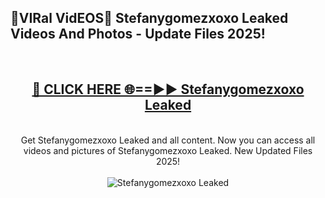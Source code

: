 <h2>🔴VIRal VidEOS🔴 Stefanygomezxoxo Leaked Videos And Photos - Update Files 2025!</h2>
<br>
<div align="center">
<h2><a href="https://virallinks.top/odZfE0" rel="nofollow">🔴 CLICK HERE 🌐==►► Stefanygomezxoxo Leaked</a></h2>
<br>
Get Stefanygomezxoxo Leaked and all content. Now you can access all videos and pictures of Stefanygomezxoxo Leaked. New Updated Files 2025!
<br>
<br>
<a href="https://virallinks.top/odZfE0" rel="nofollow" data-target="animated-image.originalLink"><img src="https://i.imgur.com/dJHk4Zq.gif)" alt="Stefanygomezxoxo Leaked" style="max-width: 100%; display: inline-block;" data-target="animated-image.originalImage"></a>
</div>
<br>
